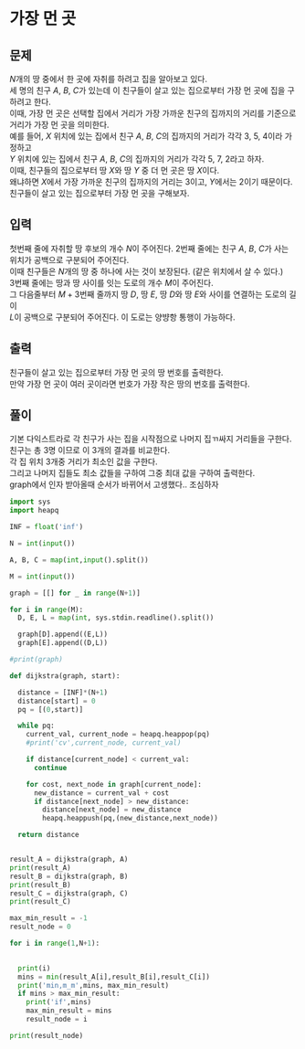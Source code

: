 # 가장 먼 곳

## 문제 
$N$개의 땅 중에서 한 곳에 자취를 하려고 집을 알아보고 있다. </br>
세 명의 친구 $A$, $B$, $C$가 있는데 이 친구들이 살고 있는 집으로부터 가장 먼 곳에 집을 구하려고 한다. </br>
이때, 가장 먼 곳은 선택할 집에서 거리가 가장 가까운 친구의 집까지의 거리를 기준으로 거리가 가장 먼 곳을 의미한다.  </br>
예를 들어, $X$ 위치에 있는 집에서 친구 
$A$, 
$B$, 
$C$의 집까지의 거리가 각각 3, 5, 4이라 가정하고  </br>
$Y$ 위치에 있는 집에서 친구 
$A$, 
$B$, 
$C$의 집까지의 거리가 각각 5, 7, 2라고 하자.  </br>
이때, 친구들의 집으로부터 땅 
$X$와 땅 
$Y$ 중 더 먼 곳은 땅 
$X$이다.  </br>
왜냐하면 
$X$에서 가장 가까운 친구의 집까지의 거리는 3이고, 
$Y$에서는 
$2$이기 때문이다. </br>
친구들이 살고 있는 집으로부터 가장 먼 곳을 구해보자.

## 입력
첫번째 줄에 자취할 땅 후보의 개수 $N$이 주어진다.
2번째 줄에는 친구 
$A$, 
$B$, 
$C$가 사는 위치가 공백으로 구분되어 주어진다.  </br>
이때 친구들은 
$N$개의 땅 중 하나에 사는 것이 보장된다. (같은 위치에서 살 수 있다.) </br>
3번째 줄에는 땅과 땅 사이를 잇는 도로의 개수 
$M$이 주어진다. </br>
그 다음줄부터 
$M + 3$번째 줄까지 땅 
$D$, 땅 
$E$, 땅 
$D$와 땅 
$E$와 사이를 연결하는 도로의 길이  
$L$이 공백으로 구분되어 주어진다. 이 도로는 양뱡항 통행이 가능하다. </br>

## 출력
친구들이 살고 있는 집으로부터 가장 먼 곳의 땅 번호를 출력한다.  </br>
만약 가장 먼 곳이 여러 곳이라면 번호가 가장 작은 땅의 번호를 출력한다.  </br>

## 풀이
기본 다익스트라로 각 친구가 사는 집을 시작점으로 나머지 집ㄲ싸지 거리들을 구한다.  </br>
친구는 총 3명 이므로 이 3개의 결과를 비교한다. </br>
각 집 위치 3개중 거리가 최소인 값을 구한다. </br>
그리고 나머지 집들도 최소 값들을 구하여 그중 최대 값을 구하여 출력한다. </br>
graph에서 인자 받아올때 순서가 바뀌어서 고생했다.. 조심하자

```python
import sys
import heapq

INF = float('inf')

N = int(input())

A, B, C = map(int,input().split())

M = int(input())

graph = [[] for _ in range(N+1)]

for i in range(M):
  D, E, L = map(int, sys.stdin.readline().split())

  graph[D].append((E,L))
  graph[E].append((D,L))

#print(graph)

def dijkstra(graph, start):

  distance = [INF]*(N+1)
  distance[start] = 0
  pq = [(0,start)]

  while pq:
    current_val, current_node = heapq.heappop(pq)
    #print('cv',current_node, current_val)

    if distance[current_node] < current_val:
      continue

    for cost, next_node in graph[current_node]:
      new_distance = current_val + cost
      if distance[next_node] > new_distance:        
        distance[next_node] = new_distance
        heapq.heappush(pq,(new_distance,next_node))

  return distance


result_A = dijkstra(graph, A)
print(result_A)
result_B = dijkstra(graph, B)
print(result_B)
result_C = dijkstra(graph, C)
print(result_C)

max_min_result = -1
result_node = 0

for i in range(1,N+1):

   
  print(i)
  mins = min(result_A[i],result_B[i],result_C[i])
  print('min,m_m',mins, max_min_result)
  if mins > max_min_result:
    print('if',mins)
    max_min_result = mins
    result_node = i

print(result_node)
```
